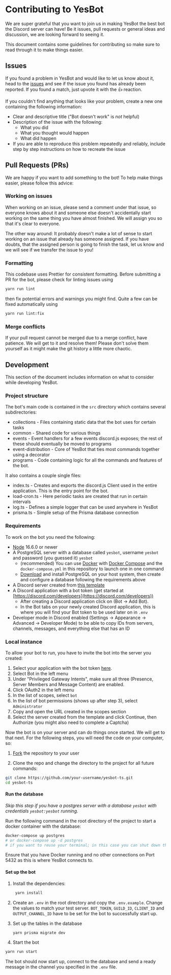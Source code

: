 # Contributing to YesBot

We are super grateful that you want to join us in making YesBot the best bot the Discord server can have! Be it issues,
pull requests or general ideas and discussion, we are looking forward to seeing it.

This document contains some guidelines for contributing so make sure to read through it to make things easier.

## Issues

If you found a problem in YesBot and would like to let us know about it, head to
the [issues](https://github.com/Yes-Theory-Fam/yesbot-ts/issues?utf8=%E2%9C%93&q=is:issue) and see if the issue you
found has already been reported. If you found a match, just upvote it with the 👍 reaction.

If you couldn't find anything that looks like your problem, create a new one containing the following information:

- Clear and descriptive title ("Bot doesn't work" is _not_ helpful)
- Description of the issue with the following:
    - What you did
    - What you thought would happen
    - What did happen
- If you are able to reproduce this problem repeatedly and reliably, include step by step instructions on how to
  recreate the issue

## Pull Requests (PRs)

We are happy if you want to add something to the bot! To help make things easier, please follow this advice:

### Working on issues

When working on an issue, please send a comment under that issue, so everyone knows about it and someone else doesn't
accidentally start working on the same thing you have almost finished. We will assign you so that it's clear to
everyone.

The other way around: It probably doesn't make a lot of sense to start working on an issue that already has someone
assigned. If you have doubts, that the assigned person is going to finish the task, let us know and we will see if we
transfer the issue to you!

### Formatting

This codebase uses Prettier for consistent formatting. Before submitting a PR for the bot, please check for linting
issues using

```bash
yarn run lint
```

then fix potential errors and warnings you might find. Quite a few can be fixed automatically using

```bash
yarn run lint:fix
```

### Merge conflicts

If your pull request cannot be merged due to a merge conflict, have patience. We will get to it and resolve them! Please
don't solve them yourself as it might make the git history a little more chaotic.

## Development

This section of the document includes information on what to consider while developing YesBot.

### Project structure

The bot's main code is contained in the `src` directory which contains several subdirectories:

- collections - Files containing static data that the bot uses for certain tasks
- common - Shared code for various things
- events - Event handlers for a few events discord.js exposes; the rest of these should eventually be moved to programs
- event-distribution - Core of YesBot that ties most commands together using a decorator
- programs - Code containing logic for all the commands and features of the bot. 

It also contains a couple single files:

- index.ts - Creates and exports the discord.js Client used in the entire application. This is the entry point for the
  bot.
- load-cron.ts - Here periodic tasks are created that run in certain intervals
- log.ts - Defines a simple logger that can be used anywhere in YesBot
- prisma.ts - Simple setup of the Prisma database connection

### Requirements

To work on the bot you need the following:

- [Node](https://nodejs.org/) 16.6.0 or newer
- A PostgreSQL server with a database called `yesbot`, username `yesbot` and password (you guessed it) `yesbot`
    - (recommended) You can use [Docker](https://www.docker.com/get-started)
      with [Docker Compose](https://docs.docker.com/compose/install/) and the `docker-compose.yml` in this repository to
      launch one in one command
    - [Download](https://www.postgresql.org/download/) and install PostgreSQL on your host system, then create and
      configure a database following the requirements above
- A Discord server created from [this template](https://discord.com/template/TEFgdaFHR9xR)
- A Discord application with a bot token (get started
  at [https://discord.com/developers](https://discord.com/developers))
    - After creating a Discord application click on (Bot → Add Bot).
    - In the Bot tabs on your newly created Discord application, this is where you will find your Bot token to be used
      later on in `.env`
- Developer mode in Discord enabled (Settings → Appearance → Advanced → Developer Mode) to be able to copy IDs from
  servers, channels, messages, and everything else that has an ID

### Local instance

To allow your bot to run, you have to invite the bot into the server you created:

1. Select your application with the bot token [here](https://discord.com/developers/applications/).
2. Select Bot in the left menu
3. Under "Privileged Gateway Intents", make sure all three (Presence, Server Members and Message Content) are enabled.
4. Click OAuth2 in the left menu
5. In the list of scopes, select `bot`
6. In the list of bot permissions (shows up after step 3), select `Administrator`
7. Copy and open the URL created in the scopes section
8. Select the server created from the template and click Continue, then Authorize (you might also need to complete a
   Captcha)

Now the bot is on your server and can do things once started. We will get to that next. For the following steps, you
will need the code on your computer, so:

1. [Fork](https://github.com/Yes-Theory-Fam/yesbot-ts/fork) the repository to your user

2. Clone the repo and change the directory to the project for all future commands:

```bash
git clone https://github.com/your-username/yesbot-ts.git
cd yesbot-ts
```

#### Run the database

_Skip this step if you have a postgres server with a database `yesbot` with credentials `yesbot:yesbot` running._

Run the following command in the root directory of the project to start a docker container with the database:

```bash
docker-compose up postgres
# or docker-compose up -d postgres
# if you want to reuse your terminal; in this case you can shut down the container with docker-compose down in the same directory
```

Ensure that you have Docker running and no other connections on Port 5432 as this is where YesBot connects to.

#### Set up the bot

1. Install the dependencies:

   ```bash
    yarn install
    ```

2. Create an `.env` in the root directory and copy the `.env.example`. Change the values to match your test
   server. `BOT_TOKEN`, `GUILD_ID`, `CLIENT_ID` and `OUTPUT_CHANNEL_ID` have to be set for the bot to successfully start
   up.

3. Set up the tables in the database

    ```bash
    yarn prisma migrate dev
    ```

4. Start the bot

```bash
yarn run start
```

The bot should now start up, connect to the database and send a ready message in the channel you specified in
the `.env` file.
